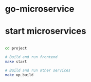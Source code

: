 # go-microservice

# start microservices

```bash

cd project

# Build and run frontend
make start

# Build and run other services
make up_build
```